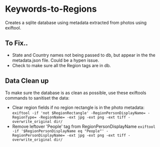 # Keywords-to-Regions
Creates a sqlite database using metadata extracted from photos using exiftool.

## To Fix..
- State and Country names not being passed to db, but appear in the the metadata.json file. Could be a hypen issue.
- Check to make sure all the Region tags are in db.

## Data Clean up
To make sure the database is as clean as possible, use these exiftools commands to sanitiset the data:

- Clear region fields if no region rectangle is in the photo metadata:
```exiftool -if 'not $RegionRectangle' -RegionPersonDisplayName= -RegionType= -RegionName= -ext jpg -ext png -ext tiff -overwrite_original dir/```
- Remove leftover 'People' tag from RegionPersonDisplayName
```exiftool -if '$RegionPersonDisplayName eq "People"' -RegionPersonDisplayName= -ext jpg -ext png -ext tiff -overwrite_original dir/```
